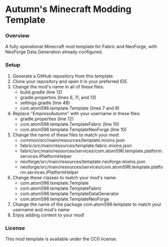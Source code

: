 # Autumn's Minecraft Modding Template

### Overview

A fully operational Minecraft mod template for Fabric and NeoForge, with NeoForge Data Generation already configured.

### Setup

1. Generate a GitHub repository from this template.
2. Clone your repository and open it in your preferred IDE.
3. Change the mod's name in all of these files:
   - build.gradle (line 12)
   - gradle.properties (lines 6, 11, and 13)
   - settings.gradle (line 49)
   - com.atom596.template.Template (lines 7 and 8)
4. Replace "EmpressAutumn" with your username in these files:
   - gradle.properties (line 12)
   - com.atom596.template.TemplateFabric (line 10)
   - com.atom596.template.TemplateNeoForge (line 10)
5. Change the name of these files to match your mod:
   - common/src/main/resources/template.mixins.json
   - fabric/src/main/resources/template.fabric.mixins.json
   - fabric/src/main/resources/services/com.atom596.template.platform.services.IPlatformHelper
   - neoforge/src/main/resources/template.neoforge.mixins.json
   - neoforge/src/main/resources/services/com.atom596.template.platform.services.IPlatformHelper
6. Change these classes to match your mod's name:
   - com.atom596.template.Template
   - com.atom596.template.TemplateFabric
   - com.atom596.template.TemplateDataGenerator
   - com.atom596.template.TemplateNeoForge
7. Change the name of the package com.atom596.template to match your username and mod's name
8. Enjoy adding content to your mod!

### License
This mod template is available under the CC0 license.
